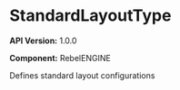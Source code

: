 # StandardLayoutType

**API Version:** 1.0.0

**Component:** RebelENGINE

Defines standard layout configurations

